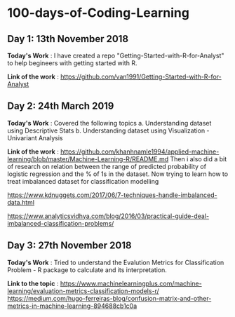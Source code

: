 # 100-days-of-Coding-Learning

## Day 1: 13th November 2018

**Today's Work** : I have created a repo "Getting-Started-with-R-for-Analyst" to help begineers with getting started with R.

**Link of the work** : https://github.com/van1991/Getting-Started-with-R-for-Analyst


## Day 2: 24th March 2019

**Today's Work** : Covered the following topics
a. Understanding dataset using Descriptive Stats
b. Understanding dataset using Visualization - Univariant Analysis

**Link of the work** : https://github.com/khanhnamle1994/applied-machine-learning/blob/master/Machine-Learning-R/README.md
Then i also did a bit of research on relation between the range of predicted probability of logistic regression and the % of 1s in the dataset. 
Now trying to learn how to treat imbalanced dataset for classification modelling

https://www.kdnuggets.com/2017/06/7-techniques-handle-imbalanced-data.html

https://www.analyticsvidhya.com/blog/2016/03/practical-guide-deal-imbalanced-classification-problems/

## Day 3: 27th November 2018

**Today's Work** : Tried to understand the Evalution Metrics for Classification Problem - R package to calculate and its interpretation.

**Link to the topic** : https://www.machinelearningplus.com/machine-learning/evaluation-metrics-classification-models-r/
                        https://medium.com/hugo-ferreiras-blog/confusion-matrix-and-other-metrics-in-machine-learning-894688cb1c0a
                        
